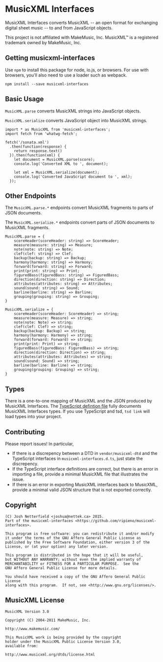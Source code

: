 # MusicXML Interfaces

MusicXML Interfaces converts MusicXML -- an open format for exchanging digital sheet music -- to and from JavaScript objects.

This project is not affiliated with MakeMusic, Inc. MusicXML™ is a registered trademark owned by MakeMusic, Inc.

## Getting musicxml-interfaces

Use `npm` to install this package for node, io.js, or browsers. For use with browsers, you'll also need to use a loader such as webpack.

```
npm install --save musicxml-interfaces
```

## Basic Usage
`MusicXML.parse` converts MusicXML strings into JavaScript objects.

`MusicXML.serialize` converts JavaScript object into MusicXML strings.
 
```
import * as MusicXML from 'musicxml-interfaces';
import fetch from 'whatwg-fetch';

fetch('/sonata.xml')
  .then(function(response) {
    return response.text()
  }).then(function(xml) {
    let document = MusicXML.parse(score);
    console.log('Converted XML to ', document);

    let xml = MusicXML.serialize(document);
    console.log('Converted JavaScript document to ', xml);
  });
```

## Other Endpoints
The `MusicXML.parse.*` endpoints convert MusicXML fragments to parts of JSON documents.

The `MusicXML.serialize.*` endpoints convert parts of JSON documents to MusicXML fragments.

```
MusicXML.parse = {
    scoreHeader(scoreHeader: string) => ScoreHeader;
    measure(measure: string) => Measure;
    note(note: string) => Note;
    clef(clef: string) => Clef;
    backup(backup: string) => Backup;
    harmony(harmony: string) => Harmony;
    forward(forward: string) => Forward;
    print(print: string) => Print;
    figuredBass(figuredBass: string) => FiguredBass;
    direction(direction: string) => Direction;
    attributes(attributes: string) => Attributes;
    sound(sound: string) => Sound;
    barline(barline: string) => Barline;
    grouping(grouping: string) => Grouping;
}

MusicXML.serialize = {
    scoreHeader(scoreHeader: ScoreHeader) => string;
    measure(measure: Measure) => string;
    note(note: Note) => string;
    clef(clef: Clef) => string;
    backup(backup: Backup) => string;
    harmony(harmony: Harmony) => string;
    forward(forward: Forward) => string;
    print(print: Print) => string;
    figuredBass(figuredBass: FiguredBass) => string;
    direction(direction: Direction) => string;
    attributes(attributes: Attributes) => string;
    sound(sound: Sound) => string;
    barline(barline: Barline) => string;
    grouping(grouping: Grouping) => string;
}
```

## Types
There is a one-to-one mapping of MusicXML and the JSON produced by MusicXML Interfaces. The [TypeScript defintion file](musicxml-interfaces.d.ts) fully documents MusicXML Interfaces types. If you use TypeScript and tsd, `tsd link` will load types into your project.

## Contributing
Please report issues! In particular,

 - If there is a discrepency between a DTD in `vendor/musicxml-dtd` and the TypeScript interfaces in `musicxml-interfaces.d.ts`, just state the discrepency.
 - If the TypeScript interface definitions are correct, but there is an error in importing a file, provide a minimal MusicXML file that illustrates the issue.
 - If there is an error in exporting MusicXML interfaces back to MusicXML, provide a minimal valid JSON structure that is not exported correctly.

## Copyright
```
(C) Josh Netterfield <joshua@nettek.ca> 2015.
Part of the musicxml-interfaces <https://github.com/ripieno/musicxml-interfaces>.

This program is free software: you can redistribute it and/or modify
it under the terms of the GNU Affero General Public License as
published by the Free Software Foundation, either version 3 of the
License, or (at your option) any later version.

This program is distributed in the hope that it will be useful,
but WITHOUT ANY WARRANTY; without even the implied warranty of
MERCHANTABILITY or FITNESS FOR A PARTICULAR PURPOSE.  See the
GNU Affero General Public License for more details.

You should have received a copy of the GNU Affero General Public License
along with this program.  If not, see <http://www.gnu.org/licenses/>.
```

## MusicXML License
```
MusicXML Version 3.0

Copyright (C) 2004-2011 MakeMusic, Inc.

http://www.makemusic.com/

This MusicXML work is being provided by the copyright
holder under the MusicXML Public License Version 3.0,
available from:

http://www.musicxml.org/dtds/license.html
```

